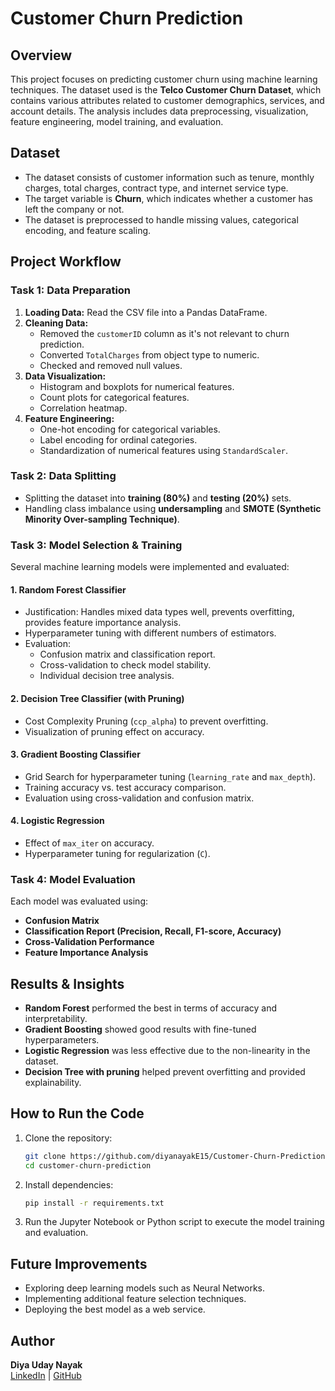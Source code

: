 # Customer Churn Prediction

## Overview
This project focuses on predicting customer churn using machine learning techniques. The dataset used is the **Telco Customer Churn Dataset**, which contains various attributes related to customer demographics, services, and account details. The analysis includes data preprocessing, visualization, feature engineering, model training, and evaluation.

## Dataset
- The dataset consists of customer information such as tenure, monthly charges, total charges, contract type, and internet service type.
- The target variable is **Churn**, which indicates whether a customer has left the company or not.
- The dataset is preprocessed to handle missing values, categorical encoding, and feature scaling.

## Project Workflow
### **Task 1: Data Preparation**
1. **Loading Data:** Read the CSV file into a Pandas DataFrame.
2. **Cleaning Data:**
   - Removed the `customerID` column as it's not relevant to churn prediction.
   - Converted `TotalCharges` from object type to numeric.
   - Checked and removed null values.
3. **Data Visualization:**
   - Histogram and boxplots for numerical features.
   - Count plots for categorical features.
   - Correlation heatmap.
4. **Feature Engineering:**
   - One-hot encoding for categorical variables.
   - Label encoding for ordinal categories.
   - Standardization of numerical features using `StandardScaler`.

### **Task 2: Data Splitting**
- Splitting the dataset into **training (80%)** and **testing (20%)** sets.
- Handling class imbalance using **undersampling** and **SMOTE (Synthetic Minority Over-sampling Technique)**.

### **Task 3: Model Selection & Training**
Several machine learning models were implemented and evaluated:

#### **1. Random Forest Classifier**
- Justification: Handles mixed data types well, prevents overfitting, provides feature importance analysis.
- Hyperparameter tuning with different numbers of estimators.
- Evaluation:
  - Confusion matrix and classification report.
  - Cross-validation to check model stability.
  - Individual decision tree analysis.

#### **2. Decision Tree Classifier (with Pruning)**
- Cost Complexity Pruning (`ccp_alpha`) to prevent overfitting.
- Visualization of pruning effect on accuracy.

#### **3. Gradient Boosting Classifier**
- Grid Search for hyperparameter tuning (`learning_rate` and `max_depth`).
- Training accuracy vs. test accuracy comparison.
- Evaluation using cross-validation and confusion matrix.

#### **4. Logistic Regression**
- Effect of `max_iter` on accuracy.
- Hyperparameter tuning for regularization (`C`).

### **Task 4: Model Evaluation**
Each model was evaluated using:
- **Confusion Matrix**
- **Classification Report (Precision, Recall, F1-score, Accuracy)**
- **Cross-Validation Performance**
- **Feature Importance Analysis**

## Results & Insights
- **Random Forest** performed the best in terms of accuracy and interpretability.
- **Gradient Boosting** showed good results with fine-tuned hyperparameters.
- **Logistic Regression** was less effective due to the non-linearity in the dataset.
- **Decision Tree with pruning** helped prevent overfitting and provided explainability.

## How to Run the Code
1. Clone the repository:
   ```bash
   git clone https://github.com/diyanayakE15/Customer-Churn-Predictions
   cd customer-churn-prediction
   ```
2. Install dependencies:
   ```bash
   pip install -r requirements.txt
   ```
3. Run the Jupyter Notebook or Python script to execute the model training and evaluation.

## Future Improvements
- Exploring deep learning models such as Neural Networks.
- Implementing additional feature selection techniques.
- Deploying the best model as a web service.

## Author
**Diya Uday Nayak**  
[LinkedIn](https://www.linkedin.com/in/diyan-6151/) | [GitHub](https://github.com/diyanayakE15/)

